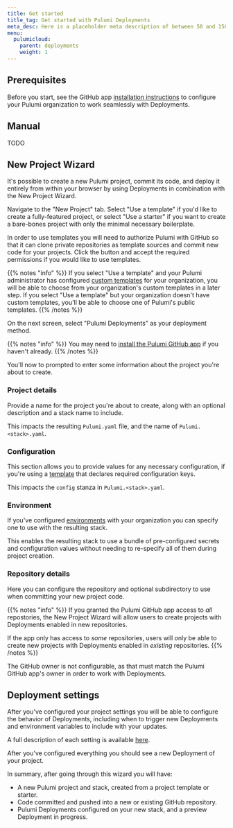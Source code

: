 ```yaml
---
title: Get started
title_tag: Get started with Pulumi Deployments
meta_desc: Here is a placeholder meta description of between 50 and 150 characters.
menu:
  pulumicloud:
    parent: deployments
    weight: 1
---
```


## Prerequisites

Before you start, see the GitHub app [installation instructions](/docs/pulumi-cloud/deployments/reference/#github-app-installation) to configure your Pulumi organization to work seamlessly with Deployments.

## Manual

TODO

## New Project Wizard

It's possible to create a new Pulumi project, commit its code, and deploy it entirely from within your browser by using Deployments in combination with the New Project Wizard.

Navigate to the "New Project" tab.
Select "Use a template" if you'd like to create a fully-featured project, or select "Use a starter" if you want to create a bare-bones project with only the minimal necessary boilerplate.

In order to use templates you will need to authorize Pulumi with GitHub so that it can clone private repositories as template sources and commit new code for your projects.
Click the button and accept the required permissions if you would like to use templates.

{{% notes "info" %}}
If you select "Use a template" and your Pulumi administrator has configured [custom templates](/docs/pulumi-cloud/developer-portals/templates) for your organization, you will be able to choose from your organization's custom templates in a later step.
If you select "Use a template" but your organization doesn't have custom templates, you'll be able to choose one of Pulumi's public templates.
{{% /notes %}}

On the next screen, select "Pulumi Deployments" as your deployment method.

{{% notes "info" %}}
You may need to [install the Pulumi GitHub app](/docs/pulumi-cloud/deployments/reference/#github-app-installation) if you haven't already.
{{% /notes %}}

You'll now to prompted to enter some information about the project you're about to create.

### Project details

Provide a name for the project you're about to create, along with an optional description and a stack name to include.

This impacts the resulting `Pulumi.yaml` file, and the name of `Pulumi.<stack>.yaml`.

### Configuration

This section allows you to provide values for any necessary configuration, if you're using a [template](/docs/pulumi-cloud/developer-portals/templates) that declares required configuration keys.

This impacts the `config` stanza in `Pulumi.<stack>.yaml`.

### Environment

If you've configured [environments](/docs/pulumi-cloud/esc) with your organization you can specify one to use with the resulting stack.

This enables the resulting stack to use a bundle of pre-configured secrets and configuration values without needing to re-specify all of them during project creation.

### Repository details

Here you can configure the repository and optional subdirectory to use when committing your new project code.

{{% notes "info" %}}
If you granted the Pulumi GitHub app access to _all_ repostories, the New Project Wizard will allow users to create projects with Deployments enabled in new repositories.

If the app only has access to _some_ repositories, users will only be able to create new projects with Deployments enabled in _existing_ repositories.
{{% /notes %}}

The GitHub owner is not configurable, as that must match the Pulumi GitHub app's owner in order to work with Deployments.

## Deployment settings

After you've configured your project settings you will be able to configure the behavior of Deployments, including when to trigger new Deployments and environment variables to include with your updates.

A full description of each setting is available [here](/docs/pulumi-cloud/deployments/reference/#deployment-settings).

After you've configured everything you should see a new Deployment of your project.

In summary, after going through this wizard you will have:

* A new Pulumi project and stack, created from a project template or starter.
* Code committed and pushed into a new or existing GitHub repository.
* Pulumi Deployments configured on your new stack, and a preview Deployment in progress.
